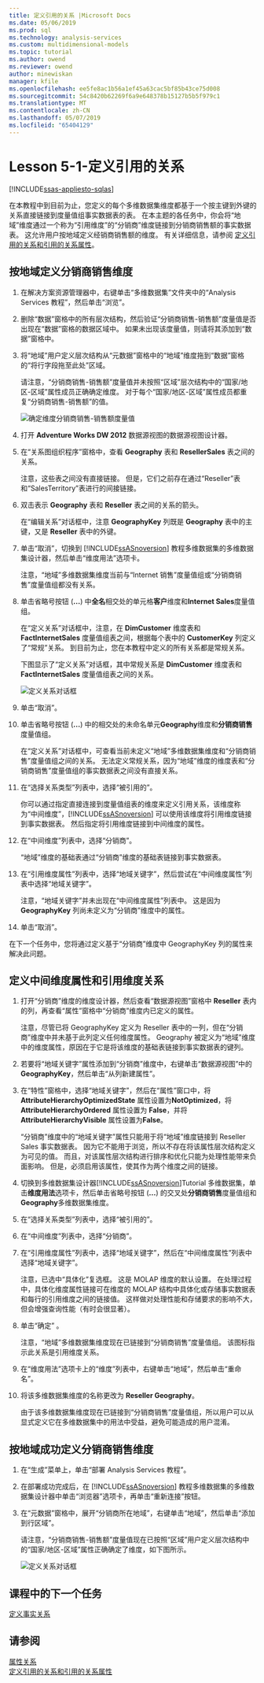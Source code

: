 ```yaml
---
title: 定义引用的关系 |Microsoft Docs
ms.date: 05/06/2019
ms.prod: sql
ms.technology: analysis-services
ms.custom: multidimensional-models
ms.topic: tutorial
ms.author: owend
ms.reviewer: owend
author: minewiskan
manager: kfile
ms.openlocfilehash: ee5fe8ac1b56a1ef45a63cac5bf85b43ce75d008
ms.sourcegitcommit: 54c8420b62269f6a9e648378b15127b5b5f979c1
ms.translationtype: MT
ms.contentlocale: zh-CN
ms.lasthandoff: 05/07/2019
ms.locfileid: "65404129"
---
```

# <a name="lesson-5-1---defining-a-referenced-relationship"></a>Lesson 5-1-定义引用的关系
[!INCLUDE[ssas-appliesto-sqlas](../../includes/ssas-appliesto-sqlas.md)]

在本教程中到目前为止，您定义的每个多维数据集维度都基于一个按主键到外键的关系直接链接到度量值组事实数据表的表。 在本主题的各任务中，你会将“地域”维度通过一个称为“引用维度”的“分销商”维度链接到分销商销售额的事实数据表。 这允许用户按地域定义经销商销售额的维度。 有关详细信息，请参阅 [定义引用的关系和引用的关系属性](../multidimensional-models/define-a-referenced-relationship-and-referenced-relationship-properties.md)。  
  
## <a name="dimensioning-reseller-sales-by-geography"></a>按地域定义分销商销售维度  
  
1.  在解决方案资源管理器中，右键单击“多维数据集”文件夹中的“Analysis Services 教程”，然后单击“浏览”。  
  
2.  删除“数据”窗格中的所有层次结构，然后验证“分销商销售-销售额”度量值是否出现在“数据”窗格的数据区域中。 如果未出现该度量值，则请将其添加到“数据”窗格中。  
  
3.  将“地域”用户定义层次结构从“元数据”窗格中的“地域”维度拖到“数据”窗格的“将行字段拖至此处”区域。  
  
    请注意，“分销商销售-销售额”度量值并未按照“区域”层次结构中的“国家/地区-区域”属性成员正确确定维度。 对于每个“国家/地区-区域”属性成员都重复“分销商销售-销售额”的值。  
  
    ![确定维度分销商销售-销售额度量值](../media/l5-referencedrelationship-1.gif "确定了维度分销商销售-销售额度量值")  
  
4.  打开 **Adventure Works DW 2012** 数据源视图的数据源视图设计器。  
  
5.  在“关系图组织程序”窗格中，查看 **Geography** 表和 **ResellerSales** 表之间的关系。  
  
    注意，这些表之间没有直接链接。 但是，它们之前存在通过“Reseller”表和“SalesTerritory”表进行的间接链接。  
  
6.  双击表示 **Geography** 表和 **Reseller** 表之间的关系的箭头。  
  
    在“编辑关系”对话框中，注意 **GeographyKey** 列既是 **Geography** 表中的主键，又是 **Reseller** 表中的外键。  
  
7.  单击“取消”，切换到 [!INCLUDE[ssASnoversion](../../includes/ssasnoversion-md.md)] 教程多维数据集的多维数据集设计器，然后单击“维度用法”选项卡。  
  
    注意，“地域”多维数据集维度当前与“Internet 销售”度量值组或“分销商销售”度量值组都没有关系。  
  
8.  单击省略号按钮 (**...**) 中**全名**相交处的单元格**客户**维度和**Internet Sales**度量值组。  
  
    在“定义关系”对话框中，注意，在 **DimCustomer** 维度表和 **FactInternetSales** 度量值组表之间，根据每个表中的 **CustomerKey** 列定义了“常规”关系。 到目前为止，您在本教程中定义的所有关系都是常规关系。  
  
    下图显示了“定义关系”对话框，其中常规关系是 **DimCustomer** 维度表和 **FactInternetSales** 度量值组表之间的关系。  
  
    ![定义关系对话框](../media/l5-referencedrelationship-4.gif "定义关系对话框")  
  
9. 单击“取消”。  
  
10. 单击省略号按钮 (**...**) 中的相交处的未命名单元**Geography**维度和**分销商销售**度量值组。  
  
    在“定义关系”对话框中，可查看当前未定义“地域”多维数据集维度和“分销商销售”度量值组之间的关系。 无法定义常规关系，因为“地域”维度的维度表和“分销商销售”度量值组的事实数据表之间没有直接关系。  
  
11. 在“选择关系类型”列表中，选择“被引用的”。  
  
    你可以通过指定直接连接到度量值组表的维度来定义引用关系，该维度称为“中间维度”，[!INCLUDE[ssASnoversion](../../includes/ssasnoversion-md.md)] 可以使用该维度将引用维度链接到事实数据表。 然后指定将引用维度链接到中间维度的属性。  
  
12. 在“中间维度”列表中，选择“分销商”。  
  
    “地域”维度的基础表通过“分销商”维度的基础表链接到事实数据表。  
  
13. 在“引用维度属性”列表中，选择“地域关键字”，然后尝试在“中间维度属性”列表中选择“地域关键字”。  
  
    注意，“地域关键字”并未出现在“中间维度属性”列表中。 这是因为 **GeographyKey** 列尚未定义为“分销商”维度中的属性。  
  
14. 单击“取消”。  
  
在下一个任务中，您将通过定义基于“分销商”维度中 GeographyKey 列的属性来解决此问题。  
  
## <a name="defining-the-intermediate-dimension-attribute-and-the-referenced-dimension-relationship"></a>定义中间维度属性和引用维度关系  
  
1.  打开“分销商”维度的维度设计器，然后查看“数据源视图”窗格中 **Reseller** 表内的列，再查看“属性”窗格中“分销商”维度内已定义的属性。  
  
    注意，尽管已将 GeographyKey 定义为 Reseller 表中的一列，但在“分销商”维度中并未基于此列定义任何维度属性。 Geography 被定义为“地域”维度中的维度属性，原因在于它是将该维度的基础表链接到事实数据表的键列。  
  
2.  若要将“地域关键字”属性添加到“分销商”维度中，右键单击“数据源视图”中的 **GeographyKey**，然后单击“从列新建属性”。  
  
3.  在“特性”窗格中，选择“地域关键字”，然后在“属性”窗口中，将 **AttributeHierarchyOptimizedState** 属性设置为**NotOptimized**，将 **AttributeHierarchyOrdered** 属性设置为 **False**，并将 **AttributeHierarchyVisible** 属性设置为**False**。  
  
    “分销商”维度中的“地域关键字”属性只能用于将“地域”维度链接到 Reseller Sales 事实数据表。 因为它不能用于浏览，所以不存在将该属性层次结构定义为可见的值。 而且，对该属性层次结构进行排序和优化只能为处理性能带来负面影响。 但是，必须启用该属性，使其作为两个维度之间的链接。  
  
4.  切换到多维数据集设计器[!INCLUDE[ssASnoversion](../../includes/ssasnoversion-md.md)]Tutorial 多维数据集，单击**维度用法**选项卡，然后单击省略号按钮 (**...**) 的交叉处**分销商销售**度量值组和**Geography**多维数据集维度。  
  
5.  在“选择关系类型”列表中，选择“被引用的”。  
  
6.  在“中间维度”列表中，选择“分销商”。  
  
7.  在“引用维度属性”列表中，选择“地域关键字”，然后在“中间维度属性”列表中选择“地域关键字”。  
  
    注意，已选中“具体化”复选框。 这是 MOLAP 维度的默认设置。 在处理过程中，具体化维度属性链接可在维度的 MOLAP 结构中具体化或存储事实数据表和每行的引用维度之间的链接值。 这样做对处理性能和存储要求的影响不大，但会增强查询性能（有时会很显著）。  
  
8.  单击“确定” 。  
  
    注意，“地域”多维数据集维度现在已链接到“分销商销售”度量值组。 该图标指示此关系是引用维度关系。  
  
9. 在“维度用法”选项卡上的“维度”列表中，右键单击“地域”，然后单击“重命名”。  
  
10. 将该多维数据集维度的名称更改为 **Reseller Geography**。  
  
    由于该多维数据集维度现在已链接到“分销商销售”度量值组，所以用户可以从显式定义它在多维数据集中的用法中受益，避免可能造成的用户混淆。  
  
## <a name="successfully-dimensioning-reseller-sales-by-geography"></a>按地域成功定义分销商销售维度  
  
1.  在“生成”菜单上，单击“部署 Analysis Services 教程”。  
  
2.  在部署成功完成后，在 [!INCLUDE[ssASnoversion](../../includes/ssasnoversion-md.md)] 教程多维数据集的多维数据集设计器中单击“浏览器”选项卡，再单击“重新连接”按钮。  
  
3.  在“元数据”窗格中，展开“分销商所在地域”，右键单击“地域”，然后单击“添加到行区域”。  
  
    请注意，“分销商销售-销售额”度量值现在已按照“区域”用户定义层次结构中的“国家/地区-区域”属性正确确定了维度，如下图所示。  
  
    ![定义关系对话框](../media/l5-referencedrelationship-5.gif "定义关系对话框")  
  
## <a name="next-task-in-lesson"></a>课程中的下一个任务  
[定义事实关系](lesson-5-2-defining-a-fact-relationship.md)  
  
## <a name="see-also"></a>请参阅  
[属性关系](../multidimensional-models-olap-logical-dimension-objects/attribute-relationships.md)  
[定义引用的关系和引用的关系属性](../multidimensional-models/define-a-referenced-relationship-and-referenced-relationship-properties.md)  
  
  
  
